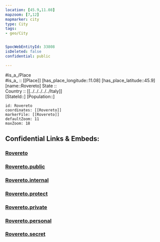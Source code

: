 ```yaml
---
location: [45.9,11.08] 
mapzoom: [7,12] 
mapmarker: city 
type: City
tags:
- geo/City


SpocWebEntityId: 33808
isDeleted: false
confidential: public

---
```

#is_a_/Place  
#is_a_ :: [[Place]] 
[has_place_longitude::11.08] 
[has_place_latitude::45.9] 
[name::Rovereto] 
State ::  
Country :: [[../../../../../Italy]]  
[StateId::] 
[Population::] 



```leaflet
id: Rovereto
coordinates: [[Rovereto]] 
markerFile: [[Rovereto]] 
defaultZoom: 11 
maxZoom: 18
```


## Confidential Links & Embeds: 

### [Rovereto](/_Standards/Earth/Continent/Europe/Europe~South/Italy/regions~Italy/Trentino/Trento.Province/City/Rovereto.md) 

### [Rovereto.public](/_public/Earth/Continent/Europe/Europe~South/Italy/regions~Italy/Trentino/Trento.Province/City/Rovereto.public.md) 

### [Rovereto.internal](/_internal/Earth/Continent/Europe/Europe~South/Italy/regions~Italy/Trentino/Trento.Province/City/Rovereto.internal.md) 

### [Rovereto.protect](/_protect/Earth/Continent/Europe/Europe~South/Italy/regions~Italy/Trentino/Trento.Province/City/Rovereto.protect.md) 

### [Rovereto.private](/_private/Earth/Continent/Europe/Europe~South/Italy/regions~Italy/Trentino/Trento.Province/City/Rovereto.private.md) 

### [Rovereto.personal](/_personal/Earth/Continent/Europe/Europe~South/Italy/regions~Italy/Trentino/Trento.Province/City/Rovereto.personal.md) 

### [Rovereto.secret](/_secret/Earth/Continent/Europe/Europe~South/Italy/regions~Italy/Trentino/Trento.Province/City/Rovereto.secret.md)

